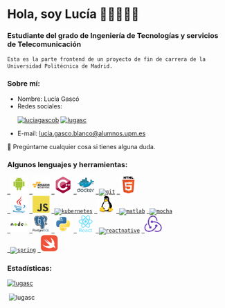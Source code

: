 <h1>Hola, soy Lucía 👋🏼👩🏻‍💻</h1>
<h3>Estudiante del grado de Ingeniería de Tecnologías y servicios de Telecomunicación</h3>

    Esta es la parte frontend de un proyecto de fin de carrera de la Universidad Politécnica de Madrid.
### Sobre mí:
- Nombre: Lucía Gascó
- Redes sociales:
  <p>
  <a href="https://linkedin.com/in/luciagascob" target="blank"><img align="center" src="https://raw.githubusercontent.com/rahuldkjain/github-profile-readme-generator/master/src/images/icons/Social/linked-in-alt.svg" alt="luciagascob" height="30" width="40" /></a>
  <a href="https://www.facebook.com/lucia.gascoblanco"><img align="center" src="https://raw.githubusercontent.com/rahuldkjain/github-profile-readme-generator/master/src/images/icons/Social/facebook.svg" alt="lugasc" height="30" width="40" /><a>
  </p>
- E-mail: lucia.gasco.blanco@alumnos.upm.es

💬 Pregúntame cualquier cosa si tienes alguna duda.

### Algunos lenguajes y herramientas:
<p align="left"> 
  <code><a href="https://developer.android.com"> <img src="https://raw.githubusercontent.com/devicons/devicon/master/icons/android/android-original-wordmark.svg" alt="android" width="40" height="40"/></a></code>
  <code><a href="https://aws.amazon.com"> <img src="https://raw.githubusercontent.com/devicons/devicon/master/icons/amazonwebservices/amazonwebservices-original-wordmark.svg" alt="aws" width="40" height="40"/></a></code>
  <code><a href="https://www.w3schools.com/cpp/"> <img src="https://raw.githubusercontent.com/devicons/devicon/master/icons/cplusplus/cplusplus-original.svg" alt="cplusplus" width="40" height="40"/></a></code>
  <code><a href="https://www.docker.com/"> <img src="https://raw.githubusercontent.com/devicons/devicon/master/icons/docker/docker-original-wordmark.svg" alt="docker" width="40" height="40"/></a></code> 
  <code><a href="https://git-scm.com/"> <img src="https://www.vectorlogo.zone/logos/git-scm/git-scm-icon.svg" alt="git" width="40" height="40"/></a></code> 
  <code><a href="https://www.w3.org/html/"> <img src="https://raw.githubusercontent.com/devicons/devicon/master/icons/html5/html5-original-wordmark.svg" alt="html5" width="40" height="40"/></a></code> 
<br />  
  <code><a href="https://www.java.com"> <img src="https://raw.githubusercontent.com/devicons/devicon/master/icons/java/java-original.svg" alt="java" width="40" height="40"/></a></code> 
  <code><a href="https://developer.mozilla.org/en-US/docs/Web/JavaScript"> <img src="https://raw.githubusercontent.com/devicons/devicon/master/icons/javascript/javascript-original.svg" alt="javascript" width="40" height="40"/></a></code> 
  <code><a href="https://kubernetes.io"> <img src="https://www.vectorlogo.zone/logos/kubernetes/kubernetes-icon.svg" alt="kubernetes" width="40" height="40"/></a></code>  
  <code><a href="https://www.linux.org/"> <img src="https://raw.githubusercontent.com/devicons/devicon/master/icons/linux/linux-original.svg" alt="linux" width="40" height="40"/></a></code> 
  <code><a href="https://www.mathworks.com/"> <img src="https://upload.wikimedia.org/wikipedia/commons/2/21/Matlab_Logo.png" alt="matlab" width="40" height="40"/></a></code> 
  <code><a href="https://mochajs.org"> <img src="https://www.vectorlogo.zone/logos/mochajs/mochajs-icon.svg" alt="mocha" width="40" height="40"/></a></code> 
<br />  
  <code><a href="https://nodejs.org"> <img src="https://raw.githubusercontent.com/devicons/devicon/master/icons/nodejs/nodejs-original-wordmark.svg" alt="nodejs" width="40" height="40"/></a></code> 
  <code><a href="https://www.postgresql.org"> <img src="https://raw.githubusercontent.com/devicons/devicon/master/icons/postgresql/postgresql-original-wordmark.svg" alt="postgresql" width="40" height="40"/></a></code> 
  <code><a href="https://www.python.org"> <img src="https://raw.githubusercontent.com/devicons/devicon/master/icons/python/python-original.svg" alt="python" width="40" height="40"/></a></code> 
  <code><a href="https://reactjs.org/"> <img src="https://raw.githubusercontent.com/devicons/devicon/master/icons/react/react-original-wordmark.svg" alt="react" width="40" height="40"/></a></code> 
  <code><a href="https://reactnative.dev/"> <img src="https://reactnative.dev/img/header_logo.svg" alt="reactnative" width="40" height="40"/></a></code> 
  <code><a href="https://redux.js.org"> <img src="https://raw.githubusercontent.com/devicons/devicon/master/icons/redux/redux-original.svg" alt="redux" width="40" height="40"/></a></code> 
 <br /> 
  <code><a href="https://spring.io/"> <img src="https://www.vectorlogo.zone/logos/springio/springio-icon.svg" alt="spring" width="40" height="40"/></a></code> 
  <code><a href="https://developer.apple.com/swift/"> <img src="https://raw.githubusercontent.com/devicons/devicon/master/icons/swift/swift-original.svg" alt="swift" width="40" height="40"/></a></code> 
 </p> 
    
### Estadísticas:
<p align="left"> <a href="https://github.com/ryo-ma/github-profile-trophy"><img src="https://github-profile-trophy.vercel.app/?username=lugasc" alt="lugasc" /></a> </p>
<p>&nbsp;<img align="center" src="https://github-readme-stats.vercel.app/api?username=lugasc&show_icons=true&locale=en" alt="lugasc" /></p>
